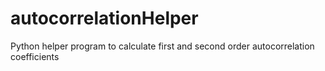 # autocorrelationHelper
Python helper program to calculate first and second order autocorrelation coefficients
